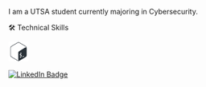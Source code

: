 I am a UTSA student currently majoring in Cybersecurity.

:hammer_and_wrench: Technical Skills
<div>
  <img src="https://github.com/devicons/devicon/blob/master/icons/bash/bash-plain.svg" title="Bash" alt="bash" width="40" height="40"/>&nbsp;
</div>
<p> </p>
<div id="badges">
  <a href="https://www.linkedin.com/in/megan-hernandez-330a838b">
    <img src="https://img.shields.io/badge/LinkedIn-blue?style=for-the-badge&logo=linkedin&logoColor=white" alt="LinkedIn Badge"/>
</div>
